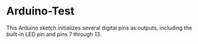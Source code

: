 # Arduino-Test
 This Arduino sketch initializes several digital pins as outputs, including the built-in LED pin and pins 7 through 13. 
